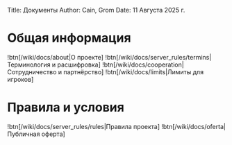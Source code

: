 Title: Документы
Author: Cain, Grom
Date: 11 Августа 2025 г.

# Общая информация
!btn[/wiki/docs/about|О проекте]
!btn[/wiki/docs/server_rules/termins|Терминология и расшифровка]
!btn[/wiki/docs/cooperation|Сотрудничество и партнёрство]
!btn[/wiki/docs/limits|Лимиты для игроков]

# Правила и условия
!btn[/wiki/docs/server_rules/rules|Правила проекта]
!btn[/wiki/docs/oferta|Публичная оферта]
